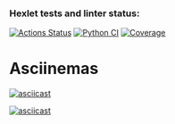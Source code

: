 ### Hexlet tests and linter status:
[![Actions Status](https://github.com/oshwa364/python-project-50/actions/workflows/hexlet-check.yml/badge.svg)](https://github.com/oshwa364/python-project-50/actions)
[![Python CI](https://github.com/oshwa364/python-project-50/actions/workflows/python_CI.yml/badge.svg)](https://github.com/oshwa364/python-project-50/actions/workflows/python_CI.yml)
[![Coverage](https://sonarcloud.io/api/project_badges/measure?project=oshwa364_python-project-50&metric=coverage)](https://sonarcloud.io/summary/new_code?id=oshwa364_python-project-50)


# Asciinemas

[![asciicast](https://asciinema.org/a/emYv6hfFLhRcY3fV8tTqJ15lC.svg)](https://asciinema.org/a/emYv6hfFLhRcY3fV8tTqJ15lC)

[![asciicast](https://asciinema.org/a/nWNBC0EVJh9WXsAQ7pLMelcgg.svg)](https://asciinema.org/a/nWNBC0EVJh9WXsAQ7pLMelcgg)
